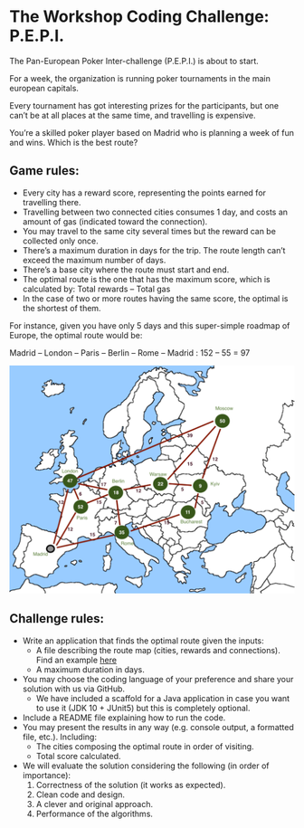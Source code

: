 # The Workshop Coding Challenge: P.E.P.I.

The Pan-European Poker Inter-challenge (P.E.P.I.) is about to start.

For a week, the organization is running poker tournaments in the main european capitals.

Every tournament has got interesting prizes for the participants, but one can’t be at all places at the same time, and travelling is expensive.

You’re a skilled poker player based on Madrid who is planning a week of fun and wins. Which is the best route?
 
## Game rules:
- Every city has a reward score, representing the points earned for travelling there.
- Travelling between two connected cities consumes 1 day, and costs an amount of gas (indicated toward the connection).
- You may travel to the same city several times but the reward can be collected only once.
- There’s a maximum duration in days for the trip. The route length can’t exceed the maximum number of days.
- There’s a base city where the route must start and end.
- The optimal route is the one that has the maximum score, which is calculated by: Total rewards – Total gas
- In the case of two or more routes having the same score, the optimal is the shortest of them.
 
For instance, given you have only 5 days and this super-simple roadmap of Europe, the optimal route would be:
 
Madrid – London – Paris – Berlin – Rome – Madrid : 152 – 55 = 97

![Europe Roadmap](src/main/resources/europe-roadmap.gif)

## Challenge rules:
- Write an application that finds the optimal route given the inputs:
  - A file describing the route map (cities, rewards and connections). Find an example [here](src/test/resources/input/exercise1.json)
  - A maximum duration in days.
- You may choose the coding language of your preference and share your solution with us via GitHub.
  - We have included a scaffold for a Java application in case you want to use it (JDK 10 + JUnit5) but this is completely optional.
- Include a README file explaining how to run the code.
- You may present the results in any way (e.g. console output, a formatted file, etc.). Including:
  - The cities composing the optimal route in order of visiting.
  - Total score calculated.
- We will evaluate the solution considering the following (in order of importance):
  1. Correctness of the solution (it works as expected).
  2. Clean code and design.
  3. A clever and original approach.
  4. Performance of the algorithms.
